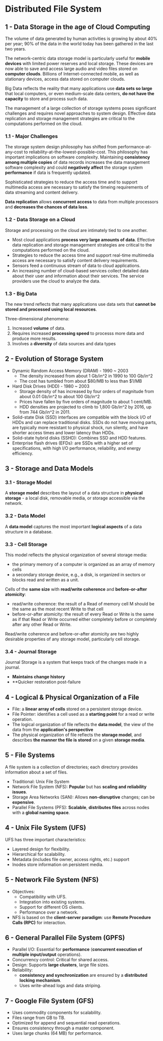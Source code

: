 # Distributed File System

## 1 - Data Storage in the age of Cloud Computing
The volume of data generated by human activities is growing by about 40% per year; 90% of the data in the world
today has been gathered in the last two years.

The network-centric data storage model is particularly useful for **mobile devices** with limited power reserves and
local storage. These devices are now able to save and access large audio and video files stored on **computer clouds**.
Billions of Internet-connected mobile, as well as stationary devices, access data stored on computer clouds.

Big Data reflects the reality that many applications use **data sets so large** that local computers, or even 
medium-scale data centers, **do not have the capacity** to store and process such data.

The management of a large collection of storage systems poses significant challenges and requires novel approaches
to system design. Effective data replication and storage management strategies are critical to the computations 
performed on the cloud.

### 1.1 - Major Challenges
The storage system design philosophy has shifted from performance-at-any-cost to reliability-at-the-lowest-possible-cost.
This philosophy has important implications on software complexity. Maintaining **consistency among multiple copies**
of data records increases the data management software complexity and could **negatively affect** the storage system
**performance** if data is frequently updated.

Sophisticated strategies to reduce the access time and to support multimedia access are necessary to satisfy the timeing
requirements of data streaming and content delivery.

**Data replication** allows **concurrent access** to data from multiple processors and **decreases the chances of data loss**.

### 1.2 - Data Storage on a Cloud
Storage and processing on the cloud are intimately tied to one another.
- Most cloud applications **process very large amounts of data**. Effective data replication and storage management strategies
are critical to the computations performed on the cloud.
- Strategies to reduce the access time and support real-time multimedia access are necessary to satisfy content delivery
requirements.
- Sensors feed a continuous stream of data to cloud applications.
- An increasing number of cloud-based services collect detailed data about their user and information about their services.
The service providers use the cloud to analyze the data.


### 1.3 - Big Data
The new trend reflects that many applications use data sets that **cannot be stored and processed using local resources**.

Three-dimensional phenomena:
1. Increased **volume** of data.
2. Requires increased **processing speed** to processs more data and produce more results.
3. Involves a **diversity** of data sources and data types





## 2 - Evolution of Storage System
- Dynamic Random Access Memory (DRAM) - 1990 ~ 2003
  - The density increased from about 1 Gb/in^2 in 1990 to 100 Gb/in^2
  - The cost has tumbled from about $80/MB to less than $1/MB
- Hard Disk Drives (HDD) - 1980 ~ 2003
  - Storage density of has increased by four orders of magnitude from about 0.01 Gb/in^2 to about 100 Gb/in^2
  - Prices have fallen by five orders of magnitude to about 1 cent/MB.
  - HDD densities are projected to climb to 1,800 Gb/in^2 by 2016, up from 744 Gb/in^2 in 2011.
- Solid-state Disk (SSD) interfaces are compatible with the block I/O of HDDs and can replace traditional disks.
SSDs do not have moving parts, are typically more resistant to physical shock, run silently, and have shorter access
times and lower latency than HDDs.
- Solid-state hybrid disks (SSHD): Combines SSD and HDD features.
- Enterprise flash drives (EFDs): are SSDs with a higher set of specifications, with high I/O performance, reliability, and energy efficiency.




## 3 - Storage and Data Models

### 3.1 - Storage Model
A **storage model** describes the layout of a data structure in **physical storage** - a local disk, removable media,
or storage accessible via the network.

### 3.2 - Data Model
A **data model** captures the most important **logical aspects** of a data structure in a database.


### 3.3 - Cell Storage
This model reflects the physical organization of several storage media:
- the primary memory of a computer is organized as an array of memory cells
-  a secondary storage device, e.g., a disk, is organized in sectors or blocks read and written as a unit.

Cells of the **same size** with **read/write coherence** and **before-or-after atomicity**:
- read/write coherence: the result of a Read of memory cell M should be the same as the most recent Write to that cell
- before-or-after atomicity: the result of every Read or Write is the same as if that Read or Write occurred either completely
before or completely after any other Read or Write.

Read/write coherence and before-or-after atomicity are two highly desirable 
properties of any storage model, particularly cell storage.

### 3.4 - Journal Storage
Journal Storage is a system that keeps track of the changes made in a journal. 
- **Maintains change history**
- **Quicker restoration post-failure


## 4 - Logical & Physical Organization of a File
- File: a **linear array of cells** stored on a persistent storage device.
- File Pointer: identifies a cell used as a **starting point** for a read or write operation.
- The logical organization of file reflects the **data model**, the view of the data from the **application's perspective**
- The physical organization of file reflects the **storage model**, and describes **the manner the file is stored** on a 
given **storage media**.

  
## 5 - File Systems
A file system is a collection of directories; each directory provides information about a set of files.
- Traditional: Unix File System
- Network File System (NFS): **Popular** but has **scaling and reliability issues**.
- Storage Area Networks (SAN): Allows **non-disruptive** changes; can be **expensive**.
- Parallel File Systems (PFS): **Scalable**, **distributes files** across nodes with a **global naming space**.


## 4 - Unix File System (UFS)
UFS has three important characteristics:
- Layered design for flexibility.
- Hierarchical for scalability.
- Metadata (includes file owner, access rights, etc.) support
- Inodes store information on persistent media.







## 5 - Network File System (NFS)
- Objectives:
  - Compatibility with UFS.
  - Integration into existing systems.
  - Support for different OS clients.
  - Performance over a network.
- NFS is based on the **client-server paradigm**: use **Remote Procedure Calls (RPC)** for interaction.


## 6 - General Parallel File System (GPFS)
- Parallel I/O: Essential for **performance** (**concurrent execution of multiple input/output** operations).
- Concurrency control: Critical for shared access.
- Design: Supports **large clusters**, large file sizes.
- Reliability: 
  - **consistency and synchronization** are ensured by a **distributed locking mechanism**.
  - Uses write-ahead logs and data striping.


## 7 - Google File System (GFS)
- Uses commodity components for scalability.
- Files range from GB to TB.
- Optimized for append and sequential read operations.
- Ensures consistency through a master component.
- Uses large chunks (64 MB) for performance.














